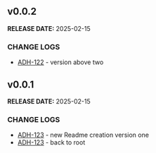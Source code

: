 ## v0.0.2

**RELEASE DATE:** 2025-02-15

### CHANGE LOGS

* <span style='color:skyblue;'>[ADH-122](https://jira.example.com/browse/ADH-122)</span> - version above two


## v0.0.1

**RELEASE DATE:** 2025-02-15

### CHANGE LOGS


* <span style='color:skyblue;'>[ADH-123](https://jira.example.com/browse/ADH-123)</span> - new Readme creation version one
* <span style='color:skyblue;'>[ADH-123](https://jira.example.com/browse/ADH-123)</span> - back to root


